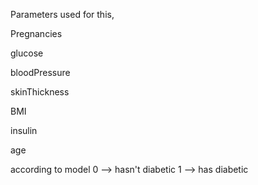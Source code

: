 Parameters used for this,

Pregnancies

glucose

bloodPressure

skinThickness

BMI

insulin

age

according to model 0 --> hasn't diabetic
                   1 --> has diabetic

